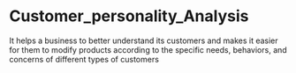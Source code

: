 # Customer_personality_Analysis
 It helps a business to better understand its customers and makes it easier for them to modify products according to the specific needs, behaviors, and concerns of different types of customers
